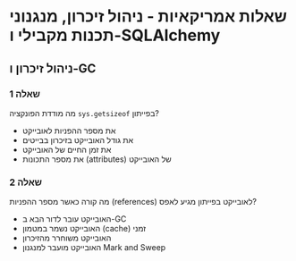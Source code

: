 # שאלות אמריקאיות - ניהול זיכרון, מנגנוני תכנות מקבילי ו-SQLAlchemy

## ניהול זיכרון ו-GC

### שאלה 1
מה מודדת הפונקציה `sys.getsizeof` בפייתון?
- את מספר ההפניות לאובייקט
- את גודל האובייקט בזיכרון בבייטים
- את זמן החיים של האובייקט
- את מספר התכונות (attributes) של האובייקט

### שאלה 2
מה קורה כאשר מספר ההפניות (references) לאובייקט בפייתון מגיע לאפס?
- האובייקט עובר לדור הבא ב-GC
- האובייקט נשמר במטמון (cache) זמני
- האובייקט משוחרר מהזיכרון
- האובייקט מועבר למנגנון Mark and Sweep
